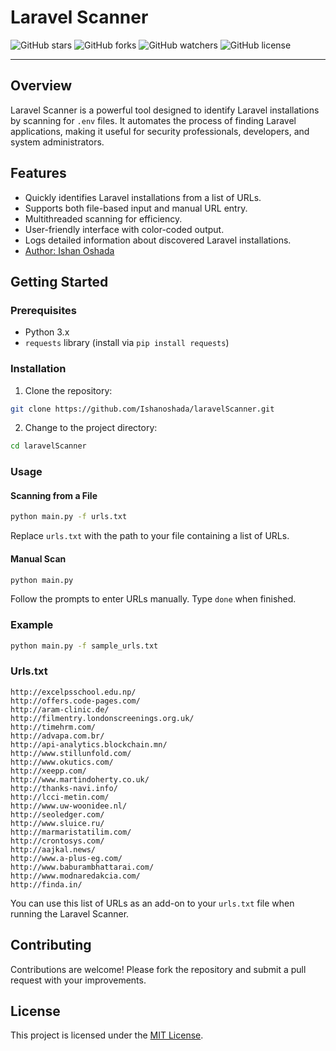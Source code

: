 # Laravel Scanner

![GitHub stars](https://img.shields.io/github/stars/Ishanoshada/laravelScanner?style=social)
![GitHub forks](https://img.shields.io/github/forks/Ishanoshada/laravelScanner?style=social)
![GitHub watchers](https://img.shields.io/github/watchers/Ishanoshada/laravelScanner?style=social)
![GitHub license](https://img.shields.io/github/license/Ishanoshada/laravelScanner)

---


## Overview

Laravel Scanner is a powerful tool designed to identify Laravel installations by scanning for `.env` files. It automates the process of finding Laravel applications, making it useful for security professionals, developers, and system administrators.

## Features

- Quickly identifies Laravel installations from a list of URLs.
- Supports both file-based input and manual URL entry.
- Multithreaded scanning for efficiency.
- User-friendly interface with color-coded output.
- Logs detailed information about discovered Laravel installations.
- [Author: Ishan Oshada](https://github.com/Ishanoshada)

## Getting Started

### Prerequisites

- Python 3.x
- `requests` library (install via `pip install requests`)

### Installation

1. Clone the repository:

```bash
git clone https://github.com/Ishanoshada/laravelScanner.git
```

2. Change to the project directory:

```bash
cd laravelScanner
```

### Usage

#### Scanning from a File

```bash
python main.py -f urls.txt
```

Replace `urls.txt` with the path to your file containing a list of URLs.

#### Manual Scan

```bash
python main.py
```

Follow the prompts to enter URLs manually. Type `done` when finished.

### Example

```bash
python main.py -f sample_urls.txt
```

### Urls.txt

```plaintext
http://excelpsschool.edu.np/
http://offers.code-pages.com/
http://aram-clinic.de/
http://filmentry.londonscreenings.org.uk/
http://timehrm.com/
http://advapa.com.br/
http://api-analytics.blockchain.mn/
http://www.stillunfold.com/
http://www.okutics.com/
http://xeepp.com/
http://www.martindoherty.co.uk/
http://thanks-navi.info/
http://lcci-metin.com/
http://www.uw-woonidee.nl/
http://seoledger.com/
http://www.sluice.ru/
http://marmaristatilim.com/
http://crontosys.com/
http://aajkal.news/
http://www.a-plus-eg.com/
http://www.baburambhattarai.com/
http://www.modnaredakcia.com/
http://finda.in/
```

You can use this list of URLs as an add-on to your `urls.txt` file when running the Laravel Scanner.

## Contributing

Contributions are welcome! Please fork the repository and submit a pull request with your improvements.

## License

This project is licensed under the [MIT License](LICENSE).

